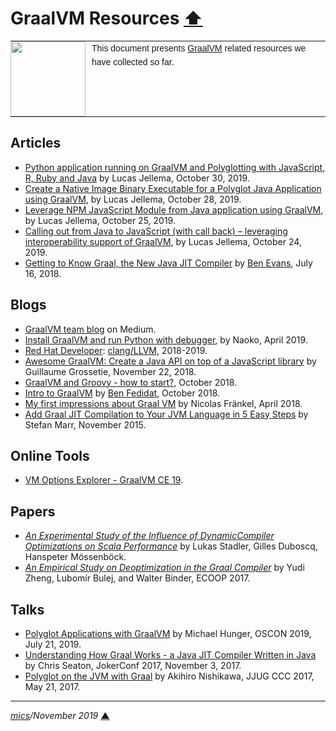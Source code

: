 # <span id="top">GraalVM Resources</span> <span style="size:30%;"><a href="../README.md">⬆</a></span>

<table style="font-family:Helvetica,Arial;font-size:14px;line-height:1.6;">
  <tr>
  <td style="border:0;padding:0 10px 0 0;min-width:120px;"><a href="https://www.graalvm.org/"><img src="https://www.graalvm.org/resources/img/graalvm.png" width="120"/></a></td>
  <td style="border:0;padding:0;vertical-align:text-top;">This document presents <a href="https://www.graalvm.org/">GraalVM</a> related resources we have collected so far.
  </td>
  </tr>
</table>

## <span id="articles">Articles</span>

- [Python application running on GraalVM and Polyglotting with JavaScript, R, Ruby and Java](https://technology.amis.nl/2019/10/30/python-application-running-on-graalvm-and-polyglotting-with-javascript-r-ruby-and-java/) by Lucas Jellema, October 30, 2019.
- [Create a Native Image Binary Executable for a Polyglot Java Application using GraalVM](https://technology.amis.nl/2019/10/28/create-a-native-image-binary-executable-for-a-polyglot-java-application-using-graalvm/), by Lucas Jellema, October 28, 2019.
- [Leverage NPM JavaScript Module from Java application using GraalVM](https://technology.amis.nl/2019/10/25/leverage-npm-javascript-module-from-java-application-using-graalvm/), by Lucas Jellema, October 25, 2019.
- [Calling out from Java to JavaScript (with call back) – leveraging interoperability support of GraalVM](https://technology.amis.nl/2019/10/24/calling-out-from-java-to-javascript-with-call-back-leveraging-interoperability-support-of-graalvm/), by Lucas Jellema, October 24, 2019.
- [Getting to Know Graal, the New Java JIT Compiler](https://www.infoq.com/articles/Graal-Java-JIT-Compiler/) by [Ben Evans](https://www.infoq.com/profile/Ben-Evans/), July 16, 2018.

## <span id="blogs">Blogs</span>

- [GraalVM team blog](https://medium.com/graalvm/about) on Medium.
- [Install GraalVM and run Python with debugger](http://naoko.github.io/graalvm-started/), by Naoko, April 2019.
- [Red Hat Developer](https://developers.redhat.com/): [clang/LLVM](https://developers.redhat.com/blog/category/clang-llvm/), 2018-2019.
- [Awesome GraalVM: Create a Java API on top of a JavaScript library](https://blog.yuzutech.fr/blog/java-api-on-javascript-lib-graalvm/index.html) by Guillaume Grossetie, November 22, 2018.
- [GraalVM and Groovy - how to start?](https://e.printstacktrace.blog/graalvm-and-groovy-how-to-start/), October 2018.
- [Intro to GraalVM](https://fedidat.com/510-intro-to-graal/) by [Ben Fedidat](https://fedidat.com/about/), October 2018.
- [My first impressions about Graal VM](https://blog.frankel.ch/first-impressions-graalvm/) by Nicolas Fränkel, April 2018.
- [Add Graal JIT Compilation to Your JVM Language in 5 Easy Steps](https://stefan-marr.de/2015/11/add-graal-jit-compilation-to-your-jvm-language-in-5-easy-steps-step-1/) by Stefan Marr, November 2015.

## <span id="tools">Online Tools</span>

- [VM Options Explorer - GraalVM CE 19](https://chriswhocodes.com/graalvm_ce_19_options.html).

## <span id="papers">Papers</span>

- [*An Experimental Study of the Influence of DynamicCompiler Optimizations on Scala Performance*](http://lampwww.epfl.ch/~hmiller/scala2013/resources/pdfs/paper9.pdf) by Lukas Stadler, Gilles Duboscq, Hanspeter Mössenböck.
- [*An Empirical Study on Deoptimization in the Graal Compiler*](https://core.ac.uk/download/pdf/84869007.pdf) by Yudi Zheng, Lubomír Bulej, and Walter Binder,  ECOOP 2017.

## <span id="talks">Talks</span>

- [Polyglot Applications with GraalVM](https://www.slideshare.net/jexp/polyglot-applications-with-graalvm) by Michael Hunger, OSCON 2019, July 21, 2019.
- [Understanding How Graal Works - a Java JIT Compiler Written in Java](https://chrisseaton.com/truffleruby/jokerconf17/) by Chris Seaton, JokerConf 2017, November 3, 2017.
- [Polyglot on the JVM with Graal](https://www.slideshare.net/akihironishikawa/polyglot-on-the-jvm-with-graal-english) by Akihiro Nishikawa, JJUG CCC 2017, May 21, 2017.

<!--
## Footnotes

<a name="footnote_01">[1]</a> ***2 GraalVM editions*** [↩](#anchor_01)

<p style="margin:0 0 1em 20px;">
</p>
-->
***

*[mics](http://lampwww.epfl.ch/~michelou/)/November 2019* [**&#9650;**](#top)
<span id="bottom">&nbsp;</span>
